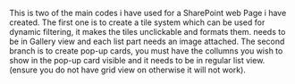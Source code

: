 This is two of the main codes i have used for a SharePoint web Page i have created.
The first one is to create a tile system which can be used for dynamic filtering, it makes the tiles unclickable and formats them. needs to be in Gallery view and each list part needs an image attached.
The second branch is to create pop-up cards, you must have the collumns you wish to show in the pop-up card visible and it needs to be in regular list view. (ensure you do not have grid view on otherwise it will not work).
